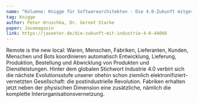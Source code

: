 ```yaml
---
name: "Kolumne: Knigge für Softwarearchitekten - Die 4.0-Zukunft mitgestalten"
tag: Knigge
author: Peter Hruschka, Dr. Gernot Starke
paper: Javamagazin
link: https://jaxenter.de/die-zukunft-mit-industrie-4-0-44066
---
```

Remote is the new local: Waren, Menschen, Fabriken, Lieferanten, Kunden, Menschen und Bots koordinieren automatisch
Entwicklung, Lieferung, Produktion, Bestellung und Abwicklung von Produkten und Dienstleistungen.
Hinter dem globalen Stichwort Industrie 4.0 verbirt sich die nächste Evolutionsstufe unserer ohehin schon ziemlich
elektronifiziert-vernetzten Gesellschaft: die postindustrielle Revolution. Fabriken erhalten jetzt neben der
physischen Dimension eine zusätzliche, nämlich die komplette Interorganisationsvernetzung.
